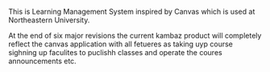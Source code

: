 This is Learning Management System inspired by Canvas which is used at Northeastern University.

At the end of six major revisions the current kambaz product will completely reflect the canvas application with all fetueres as taking uyp course sighning up faculites to puclishh classes and operate the coures announcements etc.